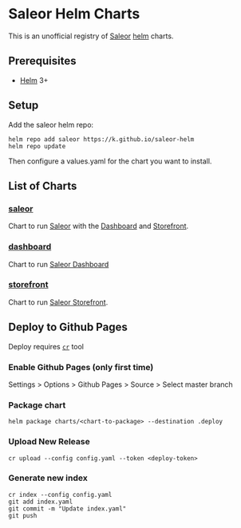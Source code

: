 # Saleor Helm Charts

This is an unofficial registry of [Saleor](https://saleorprotocol.com/) [helm](https://helm.sh/) charts.

## Prerequisites
* [Helm](https://helm.sh/) 3+

## Setup

Add the saleor helm repo:
```
helm repo add saleor https://k.github.io/saleor-helm
helm repo update
```

Then configure a values.yaml for the chart you want to install.

## List of Charts

### [saleor](./charts/saleor)

Chart to run [Saleor](https://github.com/mirumee/saleor) with the [Dashboard](###dashboard) and [Storefront](###storefront).

### [dashboard](./charts/dashboard)

Chart to run [Saleor Dashboard]()

### [storefront](./charts/storefront)

Chart to run [Saleor Storefront](https://github.com/mirumee/saleor-storefront).

## Deploy to Github Pages

Deploy requires [`cr`](https://github.com/helm/chart-releaser) tool 

### Enable Github Pages (only first time)

Settings > Options > Github Pages > Source > Select master branch

### Package chart

```
helm package charts/<chart-to-package> --destination .deploy
```

### Upload New Release

```
cr upload --config config.yaml --token <deploy-token>
```

### Generate new index
```
cr index --config config.yaml
git add index.yaml
git commit -m "Update index.yaml"
git push
```